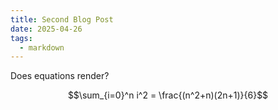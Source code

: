 ```yaml
---
title: Second Blog Post
date: 2025-04-26
tags:
  - markdown
---
```


Does equations render?


$$\sum_{i=0}^n i^2 = \frac{(n^2+n)(2n+1)}{6}$$